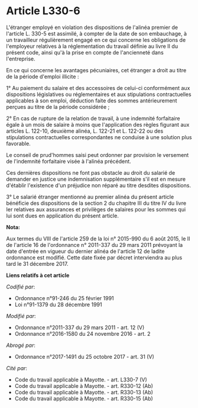 # Article L330-6

L'étranger employé en violation des dispositions de l'alinéa premier de l'article L. 330-5 est assimilé, à compter de la date
de son embauchage, à un travailleur régulièrement engagé en ce qui concerne les obligations de l'employeur relatives à la
réglementation du travail définie au livre II du présent code, ainsi qu'à la prise en compte de l'ancienneté dans
l'entreprise. 

En ce qui concerne les avantages pécuniaires, cet étranger a droit au titre de la période d'emploi illicite : 

1° Au paiement du salaire et des accessoires de celui-ci conformément aux dispositions législatives ou réglementaires et aux
stipulations contractuelles applicables à son emploi, déduction faite des sommes antérieurement perçues au titre de la
période considérée ; 

2° En cas de rupture de la relation de travail, à une indemnité forfaitaire égale à un mois de salaire à moins que
l'application des règles figurant aux articles L. 122-10, deuxième alinéa, L. 122-21 et L. 122-22 ou des stipulations
contractuelles correspondantes ne conduise à une solution plus favorable. 

Le conseil de prud'hommes saisi peut ordonner par provision le versement de l'indemnité forfaitaire visée à l'alinéa
précédent. 

Ces dernières dispositions ne font pas obstacle au droit du salarié de demander en justice une indemnisation supplémentaire
s'il est en mesure d'établir l'existence d'un préjudice non réparé au titre desdites dispositions.

3° Le salarié étranger mentionné au premier alinéa du présent article bénéficie des dispositions de la section 2 du chapitre
III du titre IV du livre Ier relatives aux assurances et privilèges de salaires pour les sommes qui lui sont dues en
application du présent article.

**Nota:**

Aux termes du VIII de l'article 259 de la loi n° 2015-990 du 6 août 2015, le II de l'article 16 de l'ordonnance n° 2011-337
du 29 mars 2011 prévoyant la date d'entrée en vigueur du dernier alinéa de l'article 12 de ladite ordonnance est modifié.
Cette date fixée par décret interviendra au plus tard le 31 décembre 2017.

**Liens relatifs à cet article**

_Codifié par_:

  - Ordonnance n°91-246 du 25 février 1991
  - Loi n°91-1379 du 28 décembre 1991

_Modifié par_:

  - Ordonnance n°2011-337 du 29 mars 2011 - art. 12 (V)
  - Ordonnance n°2016-1580 du 24 novembre 2016 - art. 2

_Abrogé par_:

  - Ordonnance n°2017-1491 du 25 octobre 2017 - art. 31 (V)

_Cité par_:

  - Code du travail applicable à Mayotte. - art. L330-7 (V)
  - Code du travail applicable à Mayotte. - art. R330-12 (Ab)
  - Code du travail applicable à Mayotte. - art. R330-13 (Ab)
  - Code du travail applicable à Mayotte. - art. R330-15 (Ab)
